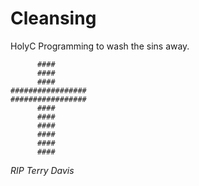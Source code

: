 # Cleansing
HolyC Programming to wash the sins away.

```
      ####
      ####
      ####
#################
#################
      ####
      ####
      ####
      ####
      ####
      ####
```
*RIP Terry Davis*
